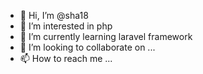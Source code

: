 - 👋 Hi, I’m @sha18
- 👀 I’m interested in php
- 🌱 I’m currently learning laravel framework
- 💞️ I’m looking to collaborate on ...
- 📫 How to reach me ...

<!---
sha18/sha18 is a ✨ special ✨ repository because its `README.md` (this file) appears on your GitHub profile.
You can click the Preview link to take a look at your changes.
--->
